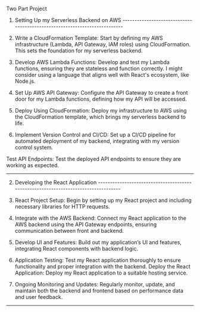Two Part Project

1. Setting Up my Serverless Backend on AWS --------------------------------------------------------------------------

1. Write a CloudFormation Template:
Start by defining my AWS infrastructure (Lambda, API Gateway, IAM roles) using CloudFormation. This sets the foundation for my serverless backend.

2. Develop AWS Lambda Functions:
Develop and test my Lambda functions, ensuring they are stateless and function correctly. I might consider using a language that aligns well with React's ecosystem, like Node.js.

3. Set Up AWS API Gateway:
Configure the API Gateway to create a front door for my Lambda functions, defining how my API will be accessed.

4. Deploy Using CloudFormation:
Deploy my infrastructure to AWS using the CloudFormation template, which brings my serverless backend to life.

5. Implement Version Control and CI/CD:
Set up a CI/CD pipeline for automated deployment of my backend, integrating with my version control system.

Test API Endpoints:
Test the deployed API endpoints to ensure they are working as expected.

-----------------------------------------------------------------------------------------------------------------------

2. Developing the React Application -----------------------------------------------------------------------------------

1. React Project Setup:
Begin by setting up my React project and including necessary libraries for HTTP requests.

2. Integrate with the AWS Backend:
Connect my React application to the AWS backend using the API Gateway endpoints, ensuring communication between front and backend.

3. Develop UI and Features:
Build out my application’s UI and features, integrating React components with backend logic.

4. Application Testing:
Test my React application thoroughly to ensure functionality and proper integration with the backend.
Deploy the React Application:
Deploy my React application to a suitable hosting service.

5. Ongoing Monitoring and Updates:
Regularly monitor, update, and maintain both the backend and frontend based on performance data and user feedback.

----------------------------------------------------------------------------------------------------------------------